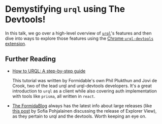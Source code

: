 # Demystifying `urql` using The Devtools!

In this talk, we go over a high-level overview of [`urql`](https://www.github.com/formidablelabs/urql)'s features and then dive into ways to explore those features using the [Chrome `urql-devtools` extension](https://chrome.google.com/webstore/detail/urql-devtools/mcfphkbpmkbeofnkjehahlmidmceblmm?hl=en-US).

## Further Reading

- [How to URQL: A step-by-step guide](https://www.howtographql.com/react-urql/1-getting-started/)

  This tutorial was written by Formidable's own Phil Plukthun and Jovi de Crook, two of the lead urql and urql-devtools developers. It's a great introduction to `urql` as a client while also covering auth implementation with tools like `prisma`, all written in `react`.

- [The FormidaBlog](https://formidable.com/blog/) always has the latest info about large releases (like [this post](https://formidable.com/blog/2019/urql-explorer/) by Sofia Pohjalainen discussing the release of Explorer View), as they pertain to urql and the devtools. Worth keeping an eye on.
